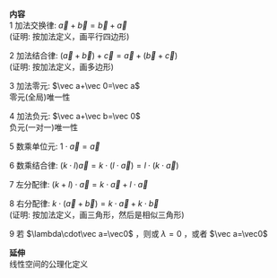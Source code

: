 **内容**  
1 加法交换律: $\vec a+\vec b=\vec b+\vec a$  
(证明: 按加法定义，画平行四边形)  
  
2 加法结合律: $(\vec a+\vec b)+\vec c=\vec a+(\vec b+\vec c)$  
(证明: 按加法定义，画多边形)  
  
3 加法零元: $\vec a+\vec 0=\vec a$  
零元(全局)唯一性  
  
4 加法负元: $\vec a+\vec b=\vec 0$  
负元(一对一)唯一性  
  
5 数乘单位元: $1\cdot\vec a=\vec a$  
  
6 数乘结合律: $(k\cdot l)\vec a=k\cdot(l\cdot\vec a)=l\cdot(k\cdot\vec a)$  
  
7 左分配律: $(k+l)\cdot\vec a=k\cdot\vec a+l\cdot\vec a$  
  
8 右分配律: $k\cdot(\vec a+\vec b)=k\cdot\vec a+k\cdot\vec b$  
(证明: 按加法定义，画三角形，然后是相似三角形)  
  
9 若 $\lambda\cdot\vec a=\vec0$ ，则或 $\lambda=0$ ，或者 $\vec a=\vec0$  
  
**延伸**  
线性空间的公理化定义  
